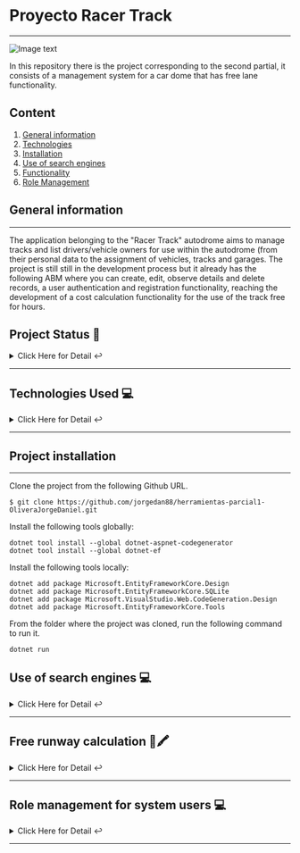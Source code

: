 # Proyecto Racer Track
***

![Image text](https://www.competirclaroquesi.com.ar/images/Emiliozzi_1.jpg)

In this repository there is the project corresponding to the second partial, it consists of a management system for a car dome that has free lane functionality.

## Content
1. [General information](#general-info)
2. [Technologies](#technologies)
3. [Installation](#installation)
4. [Use of search engines](#search)
5. [Functionality](#functionality)
6. [Role Management](#roles)


<a name="general-info"></a>
## General information
***
The application belonging to the "Racer Track" autodrome aims to manage tracks and list drivers/vehicle owners for use within the autodrome (from their personal data to the assignment of vehicles, tracks and garages. The project is still still in the development process but it already has the following ABM where you can create, edit, observe details and delete records, a user authentication and registration functionality, reaching the development of a cost calculation functionality for the use of the track free for hours.

## Project Status 🚧
<details>
     <summary>Click Here for Detail ↩️</summary>
     <br>
    <p align="justify">The project is currently in development. Although the main management functionalities of Drivers, Tracks, Garages, Vehicles and authentication are already ready, along with the main functionality, which is the free track calculator, with respect to security, in the short term an ABM will be developed that will allow the creation of different roles to enter the system and restrict functionalities based on these🔨 </p>
    </details>
    <hr>

<a name="technologies"></a>
## Technologies Used 💻
   
<details>
    <summary>Click Here for Detail ↩️</summary>
    <br>
   <p>Technologies Used:</p>
<ul>
  <li>Bootstrap: <a href="https://getbootstrap.com/docs/">Link to official documentation</a></li>
   <li>Razor Pages: <a href="https://docs.microsoft.com/en-us/aspnet/core/razor-pages/?view=aspnetcore-5.0">Link to official documentation</a> </li>
   <li>C#: <a href="https://docs.microsoft.com/en-us/dotnet/csharp/">Link to official documentation</a></li>
</ul>

   </details>
   <hr>

 <a name="installation"></a>  
## Project installation
***
Clone the project from the following Github URL.
```
$ git clone https://github.com/jorgedan88/herramientas-parcial1-OliveraJorgeDaniel.git

```

Install the following tools globally:
```
dotnet tool install --global dotnet-aspnet-codegenerator
dotnet tool install --global dotnet-ef

```
Install the following tools locally:
```
dotnet add package Microsoft.EntityFrameworkCore.Design
dotnet add package Microsoft.EntityFrameworkCore.SQLite
dotnet add package Microsoft.VisualStudio.Web.CodeGeneration.Design
dotnet add package Microsoft.EntityFrameworkCore.Tools

```
From the folder where the project was cloned, run the following command to run it.
```
dotnet run

```

<a name="search"></a> 
## Use of search engines 💻 
   
<details>
<summary>Click Here for Detail ↩️</summary>
    <br>
<p>Operation of search engines by ABM:</p>
<ul>
   <li>Pilots Screen:</li>
     - Filter by first name (case sensitive), last name (case sensitive) and DNI (exact value)
   <li>Vehicles Screen:</li>
     - Works by Vehicle Type (case sensitive) and License Plate (exact value)
   <li>Garage Screen:</li>
     - Works by Name (case sensitive) and Number (exact value)
   <li>Tracks Screen:</li>
     - Works by Name (case sensitive) and Nomenclature (exact value)
</ul>

   </details>
   <hr>


 <a name="functionality"></a>  
## Free runway calculation 📖🖍️


<details>
     <summary>Click Here for Detail ↩️</summary>
     <br>
    <p>Functionality:</p>
<ul>
   <li>The system has a working calculator although open to future improvements whose operation is as follows:<br>
  
STEPS<br>
1- Log in to the Racer Track system<br>
2- From the main menu enter the calculator tab.<br>
3- On the calculator screen, complete the following fields:<br>

   - Enter the value in Argentine pesos of the liter of fuel.<br>
   - Enter the consumption in liters per hour of the vehicle (a table with these values will be implemented soon for this functionality)<br>
   - Select the competition category of the vehicle to use among the following: . Single-seater (Adds $3000 to the hourly value). GT (Adds $4000 to the hourly value) . Track Tourism (Adds $4500 to the hourly value). Stop Car (Adds $5500 to hourly value) . Rally (Add $7000 to hourly value)<br>
   - In the case of hiring an instructor, activate the check (if activated, it adds $5000 to the hourly value)<br>
  
4- To perform the calculation press the calculate button.<br>
5- If you want to make another calculation, press the "Clear" button <br>
6- If you want to return to the main menu, press the "Back" button</a></li><br>
   </ul>

Example case:<br>
to. A fuel cost of 20 is entered with a consumption per hour of 1<br>
b. Select the Single-seat category which adds 3000 to the calculation<br>
c. The assistance of an instructor is requested which adds 5000 to the calculation<br>

d. The cost of the free track hour must be 8020.00<br>
    </details>
    <hr>

 <a name="roles"></a>  
## Role management for system users 💻
   
<details>
     <summary>Click Here for Detail ↩️</summary>
     <br>
    <p>Roles available in the system:</p>
<ul>
     <strong>Important: When creating a new user so that he or she has access to the system modules, an administrator must assign him or her a role. </strong><br>
    
<li>Owner:</li>
     - Role that allows the user full access to all system modules and execute all actions on these screens.
<li>Rink manager:</li>
     - Role that allows the user access to the Drivers, Vehicles, Garages and Tracks modules with execution of all the ABM actions on these screens.
<li>Administrator:</li>
     - Only allows access to the Drivers and Vehicles modules but not the creation or editing of the records of these screens (Query type user)
</ul>

## 💻 Users for testing:

### ADMINISTRATOR:
- **Usuario:** admin@admin.com
- **Contraseña:** PmU3.UCj3pPt-rp

### RINGMASTER:
- **Usuario:** jefe@pista.com
- **Contraseña:** .w_Q93GWDNJvivu

### OWNER:
- **Usuario:** propietario@dominio.com
- **Contraseña:** 3KTU_Ffub5s-ZFd

   </details>
   <hr>




